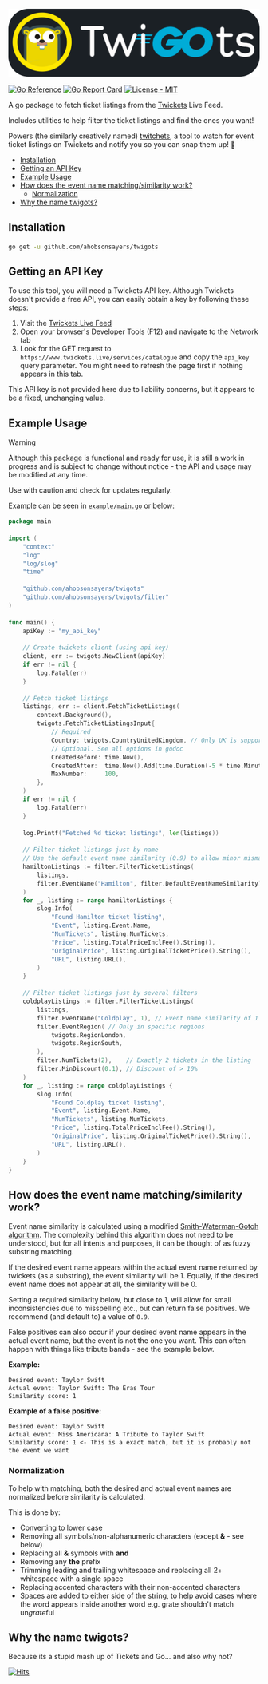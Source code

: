 ![twigots](assets/twigots.png)

[![Go Reference](https://pkg.go.dev/badge/github.com/ahobsonsayers/twigots.svg)](https://pkg.go.dev/github.com/ahobsonsayers/twigots)
[![Go Report
Card](https://goreportcard.com/badge/github.com/ahobsonsayers/twigots)](https://goreportcard.com/report/github.com/ahobsonsayers/twigots)
[![License - MIT](https://img.shields.io/badge/License-MIT-9C27B0)](LICENSE)

A go package to fetch ticket listings from the [Twickets](https://www.twickets.live) Live Feed.

Includes utilities to help filter the ticket listings and find the ones you want!

Powers (the similarly creatively named)
[twitchets](https://github.com/ahobsonsayers/twitchets), a tool to watch for event ticket listings on Twickets and notify you so you can snap them up! 🫰

- [Installation](#installation)
- [Getting an API Key](#getting-an-api-key)
- [Example Usage](#example-usage)
- [How does the event name matching/similarity work?](#how-does-the-event-name-matchingsimilarity-work)
	- [Normalization](#normalization)
- [Why the name twigots?](#why-the-name-twigots)

## Installation

```bash
go get -u github.com/ahobsonsayers/twigots
```

## Getting an API Key

To use this tool, you will need a Twickets API key. Although Twickets doesn't provide a free API, you can easily obtain a key by following these steps:

1.  Visit the [Twickets Live Feed](https://www.twickets.live/app/catalog/browse)
2.  Open your browser's Developer Tools (F12) and navigate to the Network tab
3.  Look for the GET request to `https://www.twickets.live/services/catalogue` and copy the `api_key` query parameter. You might need to refresh the page first if nothing appears in this tab.

This API key is not provided here due to liability concerns, but it appears to be a fixed, unchanging value.

## Example Usage

> [!Warning]
> Although this package is functional and ready for use, it is still a work in progress and is subject to change without notice - the API and usage may be modified at any time.
>
> Use with caution and check for updates regularly.

Example can be seen in [`example/main.go`](example/main.go) or below:

```go
package main

import (
	"context"
	"log"
	"log/slog"
	"time"

	"github.com/ahobsonsayers/twigots"
	"github.com/ahobsonsayers/twigots/filter"
)

func main() {
	apiKey := "my_api_key"

	// Create twickets client (using api key)
	client, err := twigots.NewClient(apiKey)
	if err != nil {
		log.Fatal(err)
	}

	// Fetch ticket listings
	listings, err := client.FetchTicketListings(
		context.Background(),
		twigots.FetchTicketListingsInput{
			// Required
			Country: twigots.CountryUnitedKingdom, // Only UK is supported at the moment
			// Optional. See all options in godoc
			CreatedBefore: time.Now(),
			CreatedAfter:  time.Now().Add(time.Duration(-5 * time.Minute)), // 5 mins ago
			MaxNumber:     100,
		},
	)
	if err != nil {
		log.Fatal(err)
	}

	log.Printf("Fetched %d ticket listings", len(listings))

	// Filter ticket listings just by name
	// Use the default event name similarity (0.9) to allow minor mismatches
	hamiltonListings := filter.FilterTicketListings(
		listings,
		filter.EventName("Hamilton", filter.DefaultEventNameSimilarity),
	)
	for _, listing := range hamiltonListings {
		slog.Info(
			"Found Hamilton ticket listing",
			"Event", listing.Event.Name,
			"NumTickets", listing.NumTickets,
			"Price", listing.TotalPriceInclFee().String(),
			"OriginalPrice", listing.OriginalTicketPrice().String(),
			"URL", listing.URL(),
		)
	}

	// Filter ticket listings just by several filters
	coldplayListings := filter.FilterTicketListings(
		listings,
		filter.EventName("Coldplay", 1), // Event name similarity of 1 - exact match only
		filter.EventRegion( // Only in specific regions
			twigots.RegionLondon,
			twigots.RegionSouth,
		),
		filter.NumTickets(2),    // Exactly 2 tickets in the listing
		filter.MinDiscount(0.1), // Discount of > 10%
	)
	for _, listing := range coldplayListings {
		slog.Info(
			"Found Coldplay ticket listing",
			"Event", listing.Event.Name,
			"NumTickets", listing.NumTickets,
			"Price", listing.TotalPriceInclFee().String(),
			"OriginalPrice", listing.OriginalTicketPrice().String(),
			"URL", listing.URL(),
		)
	}
}
```

## How does the event name matching/similarity work?

Event name similarity is calculated using a modified [Smith-Waterman-Gotoh algorithm](https://en.wikipedia.org/wiki/Smith%E2%80%93Waterman_algorithm). The complexity behind this algorithm does not need to be understood, but for all intents and purposes, it can be thought of as fuzzy substring matching.

If the desired event name appears within the actual event name returned by twickets (as a substring), the event similarity will be 1. Equally, if the desired event name does not appear at all, the similarity will be 0.

Setting a required similarity below, but close to 1, will allow for small inconsistencies due to misspelling etc., but can return false positives. We recommend (and default to) a value of `0.9`.

False positives can also occur if your desired event name appears in the actual event name, but the event is not the one you want. This can often happen with things like tribute bands - see the example below.

**Example:**

```
Desired event: Taylor Swift
Actual event: Taylor Swift: The Eras Tour
Similarity score: 1
```

**Example of a false positive:**

```
Desired event: Taylor Swift
Actual event: Miss Americana: A Tribute to Taylor Swift
Similarity score: 1 <- This is a exact match, but it is probably not the event we want
```

### Normalization

To help with matching, both the desired and actual event names are normalized before similarity is calculated.

This is done by:

- Converting to lower case
- Removing all symbols/non-alphanumeric characters (except **&** - see below)
- Replacing all **&** symbols with **and**
- Removing any **the** prefix
- Trimming leading and trailing whitespace and replacing all 2+ whitespace with a single space
- Replacing accented characters with their non-accented characters
- Spaces are added to either side of the string, to help avoid cases where the word appears inside another word e.g. grate shouldn't match un*grate*ful

## Why the name twigots?

Because its a stupid mash up of Tickets and Go... and also why not?

[![Hits](https://hits.sh/github.com/ahobsonsayers/twigots.svg?view=today-total&label=Visitors%20Day%20%2F%20Total)](https://hits.sh/github.com/ahobsonsayers/twigots/)
